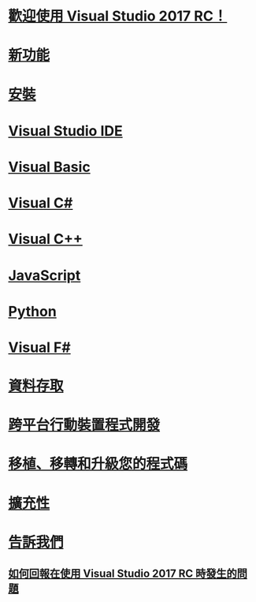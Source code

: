 # [歡迎使用 Visual Studio 2017 RC！](welcome-to-visual-studio.md)
# [新功能](ide/whats-new-in-visual-studio.md)
# [安裝](install/TOC.md)
# [Visual Studio IDE](ide/visual-studio-ide.md)
# [Visual Basic](/dotnet/articles/visual-basic)
# [Visual C#](/dotnet/articles/csharp)
# [Visual C++](/cpp/top/visual-cpp-in-visual-studio)
# [JavaScript](javascript/javascript-in-visual-studio.md)
# [Python](python/getting-started-with-python.md)
# [Visual F#](/dotnet/articles/fsharp/)
# [資料存取](data-tools/TOC.md)
# [跨平台行動裝置程式開發](cross-platform/cross-platform-mobile-development-in-visual-studio.md)
# [移植、移轉和升級您的程式碼](porting\port-migrate-and-upgrade-visual-studio-projects.md)
# [擴充性](extensibility/extensibility-in-visual-studio.md)
# [告訴我們](ide/talk-to-us.md)
## [如何回報在使用 Visual Studio 2017 RC 時發生的問題](ide/how-to-report-a-problem-with-visual-studio-2017.md)


<!--HONumber=Feb17_HO4-->



